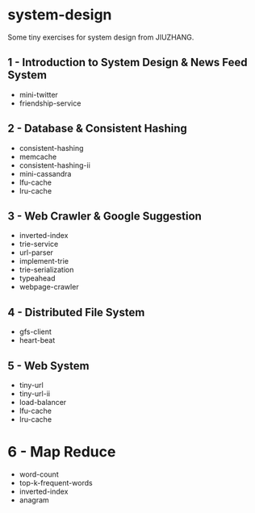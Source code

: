 # system-design
Some tiny exercises for system design from JIUZHANG.

## 1 - Introduction to System Design & News Feed System
- mini-twitter
- friendship-service

## 2 - Database & Consistent Hashing
- consistent-hashing
- memcache
- consistent-hashing-ii
- mini-cassandra
- lfu-cache
- lru-cache

## 3 - Web Crawler & Google Suggestion
- inverted-index
- trie-service
- url-parser
- implement-trie
- trie-serialization
- typeahead
- webpage-crawler

## 4 - Distributed File System
- gfs-client
- heart-beat

## 5 - Web System
- tiny-url
- tiny-url-ii
- load-balancer
- lfu-cache
- lru-cache

# 6 - Map Reduce
- word-count
- top-k-frequent-words
- inverted-index
- anagram
